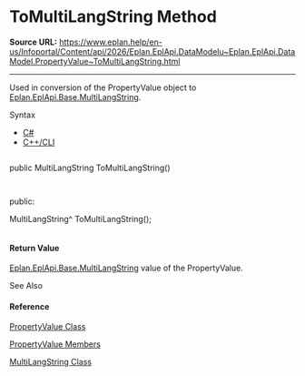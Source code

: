 # ToMultiLangString Method

**Source URL:** https://www.eplan.help/en-us/Infoportal/Content/api/2026/Eplan.EplApi.DataModelu~Eplan.EplApi.DataModel.PropertyValue~ToMultiLangString.html

---

Used in conversion of the PropertyValue object to [Eplan.EplApi.Base.MultiLangString](Eplan.EplApi.Baseu~Eplan.EplApi.Base.MultiLangString.html).

Syntax

- [C#](#i-syntax-CS)
- [C++/CLI](#i-syntax-CPP2005)

```
```
public MultiLangString ToMultiLangString()
```
```

```
```
public:
MultiLangString^ ToMultiLangString();
```
```

#### Return Value

[Eplan.EplApi.Base.MultiLangString](Eplan.EplApi.Baseu~Eplan.EplApi.Base.MultiLangString.html) value of the PropertyValue.



See Also

#### Reference

[PropertyValue Class](Eplan.EplApi.DataModelu~Eplan.EplApi.DataModel.PropertyValue.html)
  
[PropertyValue Members](Eplan.EplApi.DataModelu~Eplan.EplApi.DataModel.PropertyValue_members.html)
  
[MultiLangString Class](Eplan.EplApi.Baseu~Eplan.EplApi.Base.MultiLangString.html)